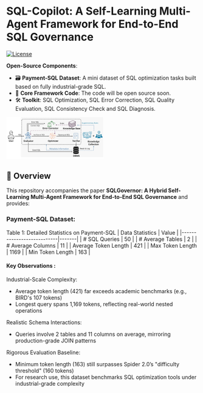 # SQL-Copilot: A Self-Learning Multi-Agent Framework for End-to-End SQL Governance
[![License](https://img.shields.io/badge/License-Apache_2.0-blue.svg)](https://opensource.org/licenses/Apache-2.0)
<!--
[![arXiv](https://img.shields.io/badge/arXiv-<PaperID>-b31b1b.svg)](https://arxiv.org/abs/<PaperID>)
[![Dataset Download](https://img.shields.io/badge/Dataset-PaymentSQL-green)](https://github.com/<YourRepo>/releases/download/v1.0/payment-sql.zip)
-->

**Open-Source Components**:
- 🗃️ ​**Payment-SQL Dataset**: A mini dataset of SQL optimization tasks built based on fully industrial-grade SQL.
- 🤖 ​**Core Framework Code**: The code will be open source soon.
- 🛠️ ​**Toolkit**: SQL Optimization, SQL Error Correction, SQL Quality Evaluation, SQL Consistency Check and SQL Diagnosis.

<img src="architecture.png" alt="System Architecture" style="zoom: 25%;" /> 

## 📖 Overview
This repository accompanies the paper **SQLGovernor: A Hybrid Self-Learning Multi-Agent Framework for End-to-End SQL Governance** and provides:
###  **Payment-SQL Dataset**:


Table 1: Detailed Statistics on Payment-SQL
| Data Statistics           | Value |
|---------------------------|-------|
| # SQL Queries             | 50    |
| # Average Tables          | 2     |
| # Average Columns         | 11    |
| Average Token Length      | 421   |
| Max Token Length          | 1169  |
| Min Token Length          | 163   |


#### Key Observations :
Industrial-Scale Complexity:
- Average token length (421) far exceeds academic benchmarks (e.g., BIRD's 107 tokens)
- Longest query spans 1,169 tokens, reflecting real-world nested operations

Realistic Schema Interactions:
- Queries involve 2 tables and 11 columns on average, mirroring production-grade JOIN patterns

Rigorous Evaluation Baseline:
- Minimum token length (163) still surpasses Spider 2.0’s "difficulty threshold" (160 tokens)
- For research use, this dataset benchmarks SQL optimization tools under industrial-grade complexity



<!-- 
## 🚀 Quick Start
### Step 1: Install Dependencies
```bash
pip install -r requirements.txt
-->
